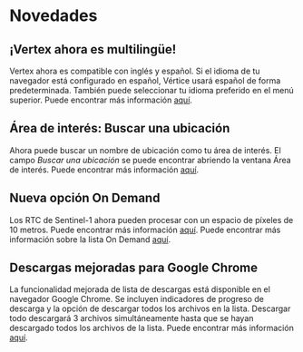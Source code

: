# Novedades


## ¡Vertex ahora es multilingüe!

Vertex ahora es compatible con inglés y español. Si el idioma de tu navegador está configurado en español, Vértice usará español de forma predeterminada. También puede seleccionar tu idioma preferido en el menú superior. Puede encontrar más información [aquí](/vertex/manual/#language-options).

## Área de interés: Buscar una ubicación
Ahora puede buscar un nombre de ubicación como tu área de interés. El campo *Buscar una ubicación* se puede encontrar abriendo la ventana Área de interés. Puede encontrar más información [aquí](/vertex/manual/#area-of-interest-options).


## Nueva opción On Demand

Los RTC de Sentinel-1 ahora pueden procesar con un espacio de píxeles de 10 metros. Puede encontrar más información [aquí](https://hyp3-docs.asf.alaska.edu/guides/rtc_product_guide/#pixel-spacing). Puede encontrar más información sobre la lista On Demand [aquí](/vertex/manual/#on-demand-queue).


## Descargas mejoradas para Google Chrome

La funcionalidad mejorada de lista de descargas está disponible en el navegador Google Chrome. Se incluyen indicadores de progreso de descarga y la opción de descargar todos los archivos en la lista. Descargar todo descargará 3 archivos simultáneamente hasta que se hayan descargado todos los archivos de la lista. Puede encontrar más información [aquí](https://docs.asf.alaska.edu/vertex/manual/#google-chrome-browser).
